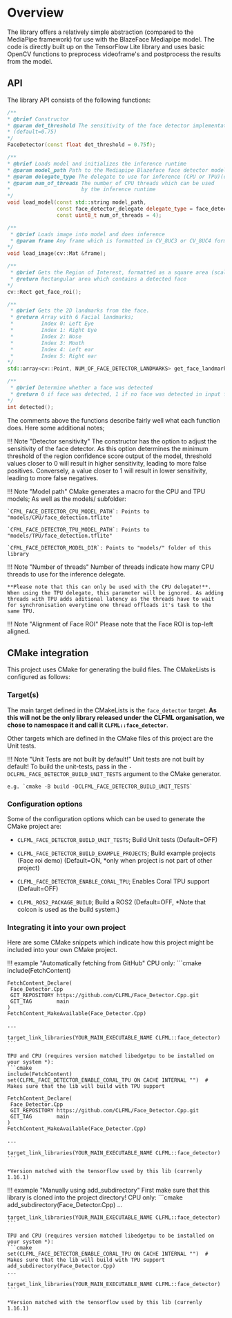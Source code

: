 # Overview
The library offers a relatively simple abstraction (compared to the MediaPipe framework) for use with the BlazeFace Mediapipe model. The code is directly built up on the TensorFlow Lite library and uses basic OpenCV functions to preprocess videoframe's and postprocess the results from the model.

## API
The library API consists of the following functions:
```c++
/**
* @brief Constructor
* @param det_threshold The sensitivity of the face detector implementation 
* (default=0.75)
*/
FaceDetector(const float det_threshold = 0.75f);

/**
* @brief Loads model and initializes the inference runtime
* @param model_path Path to the Mediapipe Blazeface face detector model (.tflite) file
* @param delegate_type The delegate to use for inference (CPU or TPU)(default=CPU)
* @param num_of_threads The number of CPU threads which can be used 
*                       by the inference runtime
*/
void load_model(const std::string model_path, 
                const face_detector_delegate delegate_type = face_detector_delegate::CPU, 
                const uint8_t num_of_threads = 4);

/**
 * @brief Loads image into model and does inference
 * @param frame Any frame which is formatted in CV_8UC3 or CV_8UC4 format
*/
void load_image(cv::Mat &frame);

/**
 * @brief Gets the Region of Interest, formatted as a square area (scaled to input image) where a detected face might be in
 * @return Rectangular area which contains a detected face
*/
cv::Rect get_face_roi();

/**
 * @brief Gets the 2D landmarks from the face.
 * @return Array with 6 Facial landmarks;
 *         Index 0: Left Eye
 *         Index 1: Right Eye
 *         Index 2: Nose
 *         Index 3: Mouth
 *         Index 4: Left ear
 *         Index 5: Right ear
*/
std::array<cv::Point, NUM_OF_FACE_DETECTOR_LANDMARKS> get_face_landmarks();

/**
 * @brief Determine whether a face was detected
 * @return 0 if face was detected, 1 if no face was detected in input frame
*/
int detected();
```
The comments above the functions describe fairly well what each function does. Here some additional notes;

!!! Note "Detector sensitivity"
    The constructor has the option to adjust the sensitivity of the face detector. As this option determines the minimum threshold of the region confidence score output of the model, threshold values closer to 0 will result in higher sensitivity, leading to more false positives. Conversely, a value closer to 1 will result in lower sensitivity, leading to more false negatives.


!!! Note "Model path"
    CMake generates a macro for the CPU and TPU models; As well as the models/ subfolder:

    `CFML_FACE_DETECTOR_CPU_MODEL_PATH`: Points to "models/CPU/face_detection.tflite"

    `CFML_FACE_DETECTOR_TPU_MODEL_PATH`: Points to "models/TPU/face_detection.tflite"

    `CFML_FACE_DETECTOR_MODEL_DIR`: Points to "models/" folder of this library

!!! Note "Number of threads"
    Number of threads indicate how many CPU threads to use for the inference delegate. 
    
    **Please note that this can only be used with the CPU delegate!**. When using the TPU delegate, this parameter will be ignored. As adding threads with TPU adds aditional latency as the threads have to wait for synchronisation everytime one thread offloads it's task to the same TPU.

!!! Note "Alignment of Face ROI"
    Please note that the Face ROI is top-left aligned. 

## CMake integration
This project uses CMake for generating the build files. The CMakeLists is configured as follows:

### Target(s)
The main target defined in the CMakeLists is the `face_detector` target. **As this will not be the only library released under the CLFML organisation, we chose to namespace it and call it `CLFML::face_detector`**. 

Other targets which are defined in the CMake files of this project are the Unit tests.

!!! Note "Unit Tests are not built by default!"
    Unit tests are not built by default! To build the unit-tests, pass in the `-DCLFML_FACE_DETECTOR_BUILD_UNIT_TESTS` argument to the CMake generator.

    e.g. `cmake -B build -DCLFML_FACE_DETECTOR_BUILD_UNIT_TESTS`


### Configuration options

Some of the configuration options which can be used to generate the CMake project are:

- `CLFML_FACE_DETECTOR_BUILD_UNIT_TESTS`; Build Unit tests (Default=OFF)

- `CLFML_FACE_DETECTOR_BUILD_EXAMPLE_PROJECTS`; Build example projects (Face roi demo) (Default=ON, *only when project is not part of other project)

- `CLFML_FACE_DETECTOR_ENABLE_CORAL_TPU`; Enables Coral TPU support (Default=OFF)

- `CLFML_ROS2_PACKAGE_BUILD`; Build a ROS2 (Default=OFF, *Note that colcon is used as the build system.) 

### Integrating it into your own project
Here are some CMake snippets which indicate how this project might be included into your own CMake project.

!!! example "Automatically fetching from GitHub"
    CPU only:
    ```cmake
    include(FetchContent)

    FetchContent_Declare(
     Face_Detector.Cpp
     GIT_REPOSITORY https://github.com/CLFML/Face_Detector.Cpp.git
     GIT_TAG        main
    )
    FetchContent_MakeAvailable(Face_Detector.Cpp)

    ...

    target_link_libraries(YOUR_MAIN_EXECUTABLE_NAME CLFML::face_detector)
    ```

    TPU and CPU (requires version matched libedgetpu to be installed on your system *):
    ```cmake
    include(FetchContent)
    set(CLFML_FACE_DETECTOR_ENABLE_CORAL_TPU ON CACHE INTERNAL "")  # Makes sure that the lib will build with TPU support

    FetchContent_Declare(
     Face_Detector.Cpp
     GIT_REPOSITORY https://github.com/CLFML/Face_Detector.Cpp.git
     GIT_TAG        main
    )
    FetchContent_MakeAvailable(Face_Detector.Cpp)

    ...

    target_link_libraries(YOUR_MAIN_EXECUTABLE_NAME CLFML::face_detector)
    ```
    
    *Version matched with the tensorflow used by this lib (currenly 1.16.1)

!!! example "Manually using add_subdirectory"
    First make sure that this library is cloned into the project directory!
        CPU only:
    ```cmake
    add_subdirectory(Face_Detector.Cpp)
    ...

    target_link_libraries(YOUR_MAIN_EXECUTABLE_NAME CLFML::face_detector)
    ```

    TPU and CPU (requires version matched libedgetpu to be installed on your system *):
    ```cmake
    set(CLFML_FACE_DETECTOR_ENABLE_CORAL_TPU ON CACHE INTERNAL "")  # Makes sure that the lib will build with TPU support
    add_subdirectory(Face_Detector.Cpp)
    ...

    target_link_libraries(YOUR_MAIN_EXECUTABLE_NAME CLFML::face_detector)
    ```
    
    *Version matched with the tensorflow used by this lib (currenly 1.16.1)